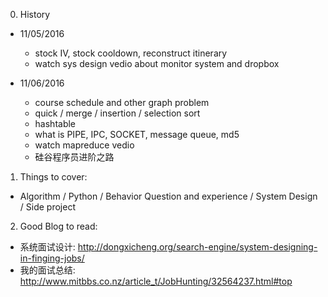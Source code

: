 0. History  
  - 11/05/2016    
    - stock IV, stock cooldown, reconstruct itinerary
    - watch sys design vedio about monitor system and dropbox
  
  - 11/06/2016    
    - course schedule and other graph problem
    - quick / merge / insertion / selection sort
    - hashtable
    - what is PIPE, IPC, SOCKET, message queue, md5  
    - watch mapreduce vedio
    - 硅谷程序员进阶之路
      
1. Things to cover:      
  - Algorithm / Python / Behavior Question and experience / System Design / Side project  

2. Good Blog to read:
  - 系统面试设计: http://dongxicheng.org/search-engine/system-designing-in-finging-jobs/
  - 我的面试总结: http://www.mitbbs.co.nz/article_t/JobHunting/32564237.html#top

